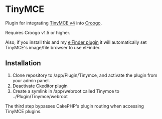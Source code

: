 # TinyMCE

Plugin for integrating [TinyMCE v4](http://tinymce.com/) into [Croogo](http://croogo.org).

Requires Croogo v1.5 or higher.  

Also, if you install this and my [elFinder plugin](https://github.com/phpMagpie/ElFinder) it will 
automatically set TinyMCE's image/file browser to use elFinder.

## Installation

1. Clone repository to /app/Plugin/Tinymce, and activate the plugin from your admin panel.
2. Deactivate Ckeditor plugin
3. Create a symlink in /app/webroot called Tinymce to ../Plugin/Tinymce/webroot

The third step bypasses CakePHP's plugin routing when accessing TinyMCE plugins.
